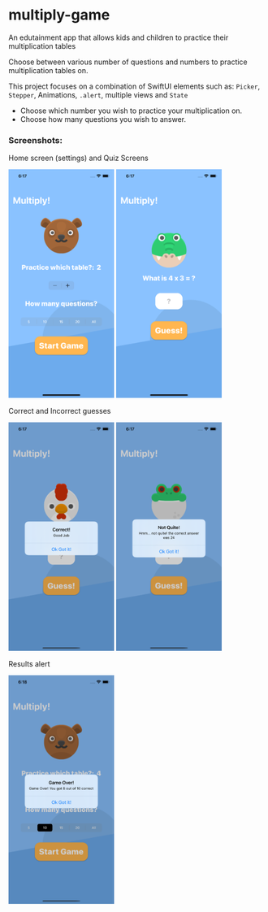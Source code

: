 # multiply-game
An edutainment app that allows kids and children to practice their multiplication tables

Choose between various number of questions and numbers to practice multiplication tables on.

This project focuses on a combination of SwiftUI elements such as:
`Picker`, `Stepper`, Animations, `.alert`, multiple views and `State`

* Choose which number you wish to practice your multiplication on.
* Choose how many questions you wish to answer.

### Screenshots:
Home screen (settings) and Quiz Screens

<img src = "images/homescreen.png" height = "450"> <img src = "images/quizscreen.png" height = "450">

Correct and Incorrect guesses

<img src = "images/correct.png" height = "450"> <img src = "images/incorrect.png" height = "450">

Results alert

<img src = "images/results.png" height = "450">
